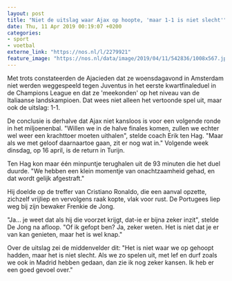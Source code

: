 ```yaml
---
layout: post
title: "Niet de uitslag waar Ajax op hoopte, 'maar 1-1 is niet slecht'"
date: Thu, 11 Apr 2019 00:19:07 +0200
categories: 
- sport 
- voetbal 
externe_link: "https://nos.nl/l/2279921"
feature_image: "https://nos.nl/data/image/2019/04/11/542836/1008x567.jpg"
---
```


<p>Met trots constateerden de Ajacieden dat ze woensdagavond in Amsterdam niet werden weggespeeld tegen Juventus in het eerste kwartfinaleduel in de Champions League en dat ze 'meekonden' op het niveau van de Italiaanse landskampioen. Dat wees niet alleen het vertoonde spel uit, maar ook de uitslag: 1-1.</p>
<p>De conclusie is derhalve dat Ajax niet kansloos is voor een volgende ronde in het miljoenenbal. "Willen we in de halve finales komen, zullen we echter wel weer een krachttoer moeten uithalen", stelde coach Erik ten Hag. "Maar als we met geloof daarnaartoe gaan, zit er nog wat in." Volgende week dinsdag, op 16 april, is de return in Turijn.</p>
<p>Ten Hag kon maar één minpuntje terughalen uit de 93 minuten die het duel duurde. "We hebben een klein momentje van onachtzaamheid gehad, en dat wordt gelijk afgestraft."</p>
<p>Hij doelde op de treffer van Cristiano Ronaldo, die een aanval opzette, zichzelf vrijliep en vervolgens raak kopte, vlak voor rust. De Portugees liep weg bij zijn bewaker Frenkie de Jong.</p>
<p>"Ja... je weet dat als hij die voorzet krijgt, dat-ie er bijna zeker inzit", stelde De Jong na afloop. "Of ik gefopt ben? Ja, zeker weten. Het is niet dat je er van kan genieten, maar het is wel knap."</p>
<p>Over de uitslag zei de middenvelder dit: "Het is niet waar we op gehoopt hadden, maar het is niet slecht. Als we zo spelen uit, met lef en durf zoals we ook in Madrid hebben gedaan, dan zie ik nog zeker kansen. Ik heb er een goed gevoel over."</p>
